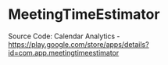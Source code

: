 # MeetingTimeEstimator
 
Source Code: Calendar Analytics - https://play.google.com/store/apps/details?id=com.app.meetingtimeestimator
